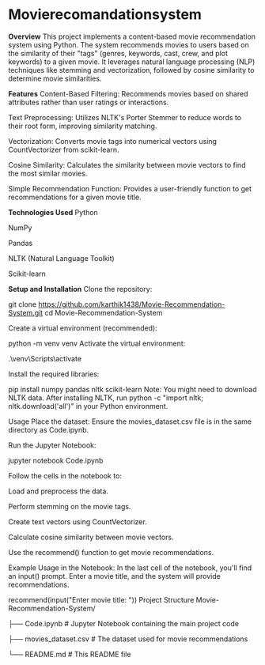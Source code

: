 # Movierecomandationsystem

**Overview**
This project implements a content-based movie recommendation system using Python. The system recommends movies to users based on the similarity of their "tags" (genres, keywords, cast, crew, and plot keywords) to a given movie. It leverages natural language processing (NLP) techniques like stemming and vectorization, followed by cosine similarity to determine movie similarities.

**Features**
Content-Based Filtering: Recommends movies based on shared attributes rather than user ratings or interactions.

Text Preprocessing: Utilizes NLTK's Porter Stemmer to reduce words to their root form, improving similarity matching.

Vectorization: Converts movie tags into numerical vectors using CountVectorizer from scikit-learn.

Cosine Similarity: Calculates the similarity between movie vectors to find the most similar movies.

Simple Recommendation Function: Provides a user-friendly function to get recommendations for a given movie title.

**Technologies Used**
Python

NumPy

Pandas

NLTK (Natural Language Toolkit)

Scikit-learn

**Setup and Installation**
Clone the repository:

git clone https://github.com/karthik1438/Movie-Recommendation-System.git
cd Movie-Recommendation-System

Create a virtual environment (recommended):

python -m venv venv
Activate the virtual environment:

.\venv\Scripts\activate

Install the required libraries:

pip install numpy pandas nltk scikit-learn
Note: You might need to download NLTK data. After installing NLTK, run python -c "import nltk; nltk.download('all')" in your Python environment.

Usage
Place the dataset: Ensure the movies_dataset.csv file is in the same directory as Code.ipynb.

Run the Jupyter Notebook:

jupyter notebook Code.ipynb

Follow the cells in the notebook to:

Load and preprocess the data.

Perform stemming on the movie tags.

Create text vectors using CountVectorizer.

Calculate cosine similarity between movie vectors.

Use the recommend() function to get movie recommendations.

Example Usage in the Notebook:
In the last cell of the notebook, you'll find an input() prompt. Enter a movie title, and the system will provide recommendations.

recommend(input("Enter movie title: "))
Project Structure
Movie-Recommendation-System/

├── Code.ipynb              # Jupyter Notebook containing the main project code

├── movies_dataset.csv      # The dataset used for movie recommendations

└── README.md               # This README file
